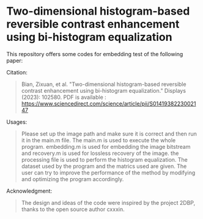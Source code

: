 # Two-dimensional histogram-based reversible contrast enhancement using bi-histogram equalization

This repository offers some codes for embedding test of the following paper:

Citation:
> Bian, Zixuan, et al. "Two-dimensional histogram-based reversible contrast enhancement using bi-histogram equalization." Displays (2023): 102580.
PDF is available :
> https://www.sciencedirect.com/science/article/pii/S0141938223002147

Usages:
> Please set up the image path and make sure it is correct and then run it in the main.m file. The main.m is used to execute the whole program. embedding.m is used for embedding the image bitstream and recovery.m is used for lossless recovery of the image. the processing file is used to perform the histogram equalization. The dataset used by the program and the matrics used are given. The user can try to improve the performance of the method by modifying and optimizing the program accordingly.

Acknowledgment:
> The design and ideas of the code were inspired by the project 2DBP, thanks to the open source author cxxxin.
